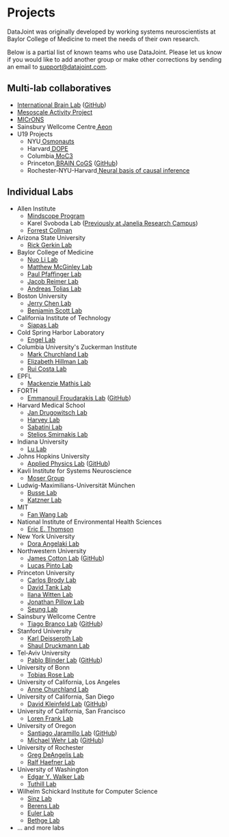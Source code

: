 # Projects

DataJoint was originally developed by working systems neuroscientists at Baylor College of Medicine to meet the needs of their own research.

Below is a partial list of known teams who use DataJoint. 
Please let us know if you would like to add another group or make other corrections by sending an email to support@datajoint.com.

## Multi-lab collaboratives

+ <a href="https://www.internationalbrainlab.com/#home" target="_blank">International Brain Lab</a> (<a href="https://github.com/int-brain-lab" target="_blank">GitHub</a>)
+ <a href="https://www.simonsfoundation.org/funded-project/multi-regional-neuronal-dynamics-of-memory-guided-flexible-behavior/" target="_blank">Mesoscale Activity Project</a>
+ <a href="https://www.microns-explorer.org" target="_blank">MICrONS</a>
+ Sainsbury Wellcome Centre<a href="https://www.sainsburywellcome.org/web/" target="_blank"> Aeon</a>
+ U19 Projects
  + NYU<a href="https://www.osmonauts.org/" target="_blank"> Osmonauts</a>
  + Harvard<a href="https://www.teamdope.org/" target="_blank"> DOPE</a>
  + Columbia<a href="https://confluence.columbia.edu/confluence/display/zmbbi/U19+Data+Science" target="_blank"> MoC3</a>
  + Princeton<a href="https://www.braincogs.org/" target="_blank"> BRAIN CoGS</a> (<a href="https://github.com/braincogs/" target="_blank">GitHub</a>)
  + Rochester-NYU-Harvard<a href="https://causalityinmotion.github.io/team.html" target="_blank"> Neural basis of causal inference</a>

## Individual Labs

+ Allen Institute
  + <a href="https://alleninstitute.org/what-we-do/brain-science/research/mindscope-program/" target="_blank">Mindscope Program</a>
  + Karel Svoboda Lab (<a href="https://www.janelia.org/lab/svoboda-lab" target="_blank">Previously at Janelia Research Campus</a>)
  + <a href="https://alleninstitute.org/what-we-do/brain-science/about/team/staff-profiles/forrest-collman/" target="_blank">Forrest Collman</a>
+ Arizona State University
  + <a href="https://isearch.asu.edu/profile/500553" target="_blank">Rick Gerkin Lab</a>
+ Baylor College of Medicine
  + <a href="https://www.bcm.edu/research/faculty-labs/nuo-li-lab" target="_blank">Nuo Li Lab</a>
  + <a href="https://www.bcm.edu/research/faculty-labs/matthew-mcginley-lab" target="_blank">Matthew McGinley Lab</a>
  + <a href="https://www.bcm.edu/research/faculty-labs/paul-pfaffinger-lab" target="_blank">Paul Pfaffinger Lab</a>
  + <a href="https://www.bcm.edu/research/faculty-labs/jacob-reimer-lab" target="_blank">Jacob Reimer Lab</a>
  + <a href="https://toliaslab.org/" target="_blank">Andreas Tolias Lab</a>
+ Boston University
  + <a href="http://chen-lab.org/index.html" target="_blank">Jerry Chen Lab</a>
  + <a href="https://www.scottcognitionlab.com" target="_blank">Benjamin Scott Lab</a>
+ California Institute of Technology
  + <a href="https://www.bbe.caltech.edu/people/thanos-siapas" target="_blank">Siapas Lab</a>
+ Cold Spring Harbor Laboratory
  + <a href="https://www.cshl.edu/research/faculty-staff/tatiana-engel/" target="_blank">Engel Lab</a>
+ Columbia University's Zuckerman Institute
  + <a href="https://churchland.zuckermaninstitute.columbia.edu" target="_blank">Mark Churchland Lab</a>
  + <a href="https://hillmanlab.zuckermaninstitute.columbia.edu/" target="_blank">Elizabeth Hillman Lab</a>
  + <a href="https://www.actingbrain.com" target="_blank">Rui Costa Lab</a>
+ EPFL
  + <a href="http://www.mackenziemathislab.org/" target="_blank">Mackenzie Mathis Lab</a>
+ FORTH
  + <a href="https://www.imbb.forth.gr/imbb-people/en/froudarakis-home" target="_blank">Emmanouil Froudarakis Lab</a> (<a href="https://github.com/ef-lab" target="_blank">GitHub</a>)
+ Harvard Medical School
  + <a href="https://drugowitschlab.hms.harvard.edu" target="_blank">Jan Drugowitsch Lab</a>
  + <a href="https://harveylab.hms.harvard.edu/" target="_blank">Harvey Lab</a>
  + <a href="http://sabatini.hms.harvard.edu/" target="_blank">Sabatini Lab</a>
  + <a href="https://smirnakislab.bwh.harvard.edu/" target="_blank">Stelios Smirnakis Lab</a>
+ Indiana University
  + <a href="http://www.lulaboratory.com/" target="_blank">Lu Lab</a>
+ Johns Hopkins University
  + <a href="https://www.jhuapl.edu/" target="_blank">Applied Physics Lab</a> (<a href="https://github.com/aplbrain" target="_blank">GitHub</a>)
+ Kavli Institute for Systems Neuroscience
  + <a href="https://www.ntnu.edu/kavli/moser-group" target="_blank">Moser Group</a>
+ Ludwig-Maximilians-Universität München
  + <a href="https://www.neuro.bio.lmu.de/research_groups/res-busse_l/index.html" target="_blank">Busse Lab</a>
  + <a href="https://www.neuro.bio.lmu.de/research_groups/res-katzner/index.html" target="_blank">Katzner Lab</a>
+ MIT
  + <a href="https://www.wanglab-neuro.org" target="_blank">Fan Wang Lab</a>
+ National Institute of Environmental Health Sciences
  + <a href="http://ericthomson.net/" target="_blank">Eric E. Thomson</a>
+ New York University
  + <a href="https://angelakilabnyu.org/" target="_blank">Dora Angelaki Lab</a>
+ Northwestern University
  + <a href="https://www.feinberg.northwestern.edu/faculty-profiles/az/profile.html?xid=49313" target="_blank">James Cotton Lab</a> (<a href="https://github.com/peabody124/PosePipeline" target="_blank">GitHub</a>)
  + <a href="https://www.pintolab.org" target="_blank">Lucas Pinto Lab</a>
+ Princeton University
  + <a href="http://brodylab.org" target="_blank">Carlos Brody Lab</a>
  + <a href="https://pni.princeton.edu/faculty/david-tank" target="_blank">David Tank Lab</a>
  + <a href="https://wittenlab.org" target="_blank">Ilana Witten Lab</a>
  + <a href="https://pillowlab.princeton.edu" target="_blank">Jonathan Pillow Lab</a>
  + <a href="http://seunglab.org/" target="_blank">Seung Lab</a>
+ Sainsbury Wellcome Centre
  + <a href="https://branco-lab.org" target="_blank">Tiago Branco Lab</a> (<a href="https://github.com/BrancoLab/LocomotionControl" target="_blank">GitHub</a>)
+ Stanford University
  + <a href="http://web.stanford.edu/group/dlab/" target="_blank">Karl Deisseroth Lab</a>
  + <a href="https://www.druckmannlab.com" target="_blank">Shaul Druckmann Lab</a>
+ Tel-Aviv University
  + <a href="http://pblab.tau.ac.il/en/" target="_blank">Pablo Blinder Lab</a> (<a href="https://github.com/PBLab" target="_blank">GitHub</a>)
+ University of Bonn
  + <a href="https://rose-group.ieecr-bonn.de" target="_blank">Tobias Rose Lab</a>
+ University of California, Los Angeles
  + <a href="https://churchlandlab.org/" target="_blank">Anne Churchland Lab</a>
+ University of California, San Diego
  + <a href="https://neurophysics.ucsd.edu" target="_blank">David Kleinfeld Lab</a> (<a href="https://github.com/ActiveBrainAtlas" target="_blank">GitHub</a>)
+ University of California, San Francisco
  + <a href="https://franklab.ucsf.edu/" target="_blank">Loren Frank Lab</a>
+ University of Oregon
  + <a href="https://ion.uoregon.edu/research/faculty-page/93" target="_blank">Santiago Jaramillo Lab</a> (<a href="https://github.com/sjara/uobrainflex" target="_blank">GitHub</a>)
  + <a href="https://ion.uoregon.edu/research/faculty-page/53" target="_blank">Michael Wehr Lab</a> (<a href="https://github.com/wehr-lab" target="_blank">GitHub</a>)
+ University of Rochester
  + <a href="http://www.sas.rochester.edu/bcs/people/faculty/deangelis_greg/index.html" target="_blank">Greg DeAngelis Lab</a>
  + <a href="https://www2.bcs.rochester.edu/sites/haefnerlab/index.html" target="_blank">Ralf Haefner Lab</a>
+ University of Washington
  + <a href="https://eywalkerlab.com/" target="_blank">Edgar Y. Walker Lab</a>
  + <a href="http://faculty.washington.edu/tuthill/" target="_blank">Tuthill Lab</a>
+ Wilhelm Schickard Institute for Computer Science
  + <a href="https://sinzlab.org/" target="_blank">Sinz Lab</a>
  + <a href="https://philippberens.wordpress.com/" target="_blank">Berens Lab</a>
  + <a href="http://www.eye-tuebingen.de/eulerlab/" target="_blank">Euler Lab</a>
  + <a href="http://bethgelab.org/" target="_blank">Bethge Lab</a>
+ ... and more labs
